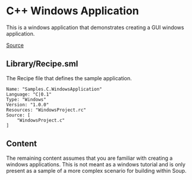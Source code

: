 # C++ Windows Application
This is a windows application that demonstrates creating a GUI windows application.

[Source](https://github.com/SoupBuild/Soup/tree/main/Samples/C/WindowsApplication)

## Library/Recipe.sml
The Recipe file that defines the sample application.
```
Name: "Samples.C.WindowsApplication"
Language: "C|0.1"
Type: "Windows"
Version: "1.0.0"
Resources: "WindowsProject.rc"
Source: [
    "WindowsProject.c"
]
```

## Content
The remaining content assumes that you are familiar with creating a windows applications. This is not meant as a windows tutorial and is only present as a sample of a more complex scenario for building within Soup.